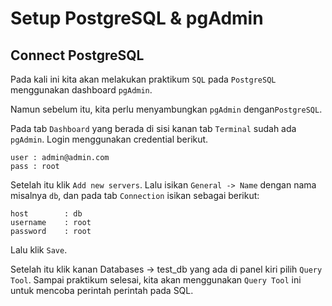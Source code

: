 # Setup PostgreSQL & pgAdmin

## Connect PostgreSQL

Pada kali ini kita akan melakukan praktikum `SQL` pada `PostgreSQL` menggunakan dashboard `pgAdmin`.

Namun sebelum itu, kita perlu menyambungkan `pgAdmin` dengan`PostgreSQL`.

Pada tab `Dashboard` yang berada di sisi kanan tab `Terminal` sudah ada `pgAdmin`. Login menggunakan credential berikut.
```
user : admin@admin.com
pass : root
```

Setelah itu klik `Add new servers`. Lalu isikan `General -> Name` dengan nama misalnya `db`, dan pada tab `Connection` isikan sebagai berikut:
```
host		: db
username	: root
password	: root
```
Lalu klik `Save`.

Setelah itu klik kanan Databases -> test_db yang ada di panel kiri pilih `Query Tool`. Sampai praktikum selesai, kita akan menggunakan `Query Tool` ini untuk mencoba perintah perintah pada SQL.